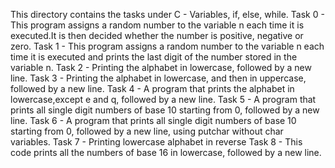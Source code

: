 This directory contains the tasks under C - Variables, if, else, while.
Task 0 - This program assigns a random number to the variable n each time it is executed.It is then decided whether the number is positive, negative or zero.
Task 1 - This program assigns a random number to the variable n each time it is executed and prints the last digit of the number stored in the variable n.
Task 2 - Printing the alphabet in lowercase, followed by a new line.
Task 3 - Printing the alphabet in lowercase, and then in uppercase, followed by a new line.
Task 4 - A program that prints the alphabet in lowercase,except e and q, followed by a new line.
Task 5 - A program that prints all single digit numbers of base 10 starting from 0, followed by a new line.
Task 6 - A program that prints all single digit numbers of base 10 starting from 0, followed by a new line, using putchar without char variables.
Task 7 - Printing lowercase alphabet in reverse
Task 8 - This code prints all the numbers of base 16 in lowercase, followed by a new line.
